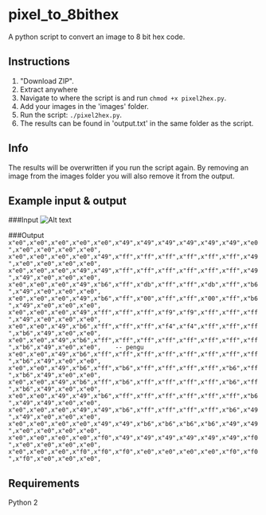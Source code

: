 # pixel_to_8bithex
A python script to convert an image to 8 bit hex code.

## Instructions
1. "Download ZIP".
2. Extract anywhere
3. Navigate to where the script is and run `chmod +x pixel2hex.py`.
4. Add your images in the 'images' folder.
5. Run the script: `./pixel2hex.py`.
6. The results can be found in 'output.txt' in the same folder as the script.

## Info
The results will be overwritten if you run the script again. By removing an image from the images folder you will also remove it from the output.

## Example input & output
###Input
![Alt text](http://i.imgur.com/1afoW3A.png "16x16 penguin sprite")

###Output
`x"e0",x"e0",x"e0",x"e0",x"e0",x"49",x"49",x"49",x"49",x"49",x"49",x"e0",x"e0",x"e0",x"e0",x"e0",
x"e0",x"e0",x"e0",x"e0",x"49",x"ff",x"ff",x"ff",x"ff",x"ff",x"ff",x"49",x"e0",x"e0",x"e0",x"e0",
x"e0",x"e0",x"e0",x"49",x"49",x"ff",x"ff",x"ff",x"ff",x"ff",x"ff",x"49",x"49",x"e0",x"e0",x"e0",
x"e0",x"e0",x"e0",x"49",x"b6",x"ff",x"db",x"ff",x"ff",x"db",x"ff",x"b6",x"49",x"e0",x"e0",x"e0",
x"e0",x"e0",x"e0",x"49",x"b6",x"ff",x"00",x"ff",x"ff",x"00",x"ff",x"b6",x"49",x"e0",x"e0",x"e0",
x"e0",x"e0",x"e0",x"49",x"ff",x"ff",x"ff",x"f9",x"f9",x"ff",x"ff",x"ff",x"49",x"e0",x"e0",x"e0",
x"e0",x"e0",x"49",x"b6",x"ff",x"ff",x"ff",x"f4",x"f4",x"ff",x"ff",x"ff",x"b6",x"49",x"e0",x"e0",
x"e0",x"e0",x"49",x"b6",x"ff",x"ff",x"ff",x"ff",x"ff",x"ff",x"ff",x"ff",x"b6",x"49",x"e0",x"e0",    -- pengu
x"e0",x"e0",x"49",x"b6",x"ff",x"ff",x"ff",x"ff",x"ff",x"ff",x"ff",x"ff",x"b6",x"49",x"e0",x"e0",
x"e0",x"e0",x"49",x"b6",x"ff",x"b6",x"ff",x"ff",x"ff",x"ff",x"b6",x"ff",x"b6",x"49",x"e0",x"e0",
x"e0",x"e0",x"49",x"b6",x"ff",x"b6",x"ff",x"ff",x"ff",x"ff",x"b6",x"ff",x"b6",x"49",x"e0",x"e0",
x"e0",x"e0",x"49",x"49",x"b6",x"ff",x"ff",x"ff",x"ff",x"ff",x"ff",x"b6",x"49",x"49",x"e0",x"e0",
x"e0",x"e0",x"e0",x"49",x"49",x"b6",x"ff",x"ff",x"ff",x"ff",x"b6",x"49",x"49",x"e0",x"e0",x"e0",
x"e0",x"e0",x"e0",x"e0",x"49",x"49",x"b6",x"b6",x"b6",x"b6",x"49",x"49",x"e0",x"e0",x"e0",x"e0",
x"e0",x"e0",x"e0",x"e0",x"f0",x"49",x"49",x"49",x"49",x"49",x"49",x"f0",x"e0",x"e0",x"e0",x"e0",
x"e0",x"e0",x"e0",x"f0",x"f0",x"f0",x"e0",x"e0",x"e0",x"e0",x"f0",x"f0",x"f0",x"e0",x"e0",x"e0",`


## Requirements
Python 2
